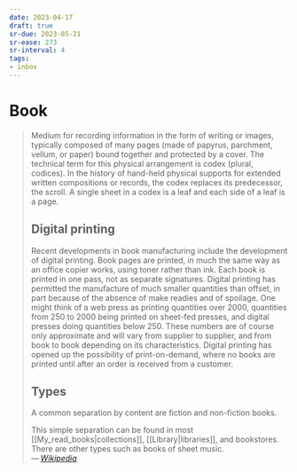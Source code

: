 ```yaml
---
date: 2023-04-17
draft: true
sr-due: 2023-05-21
sr-ease: 273
sr-interval: 4
tags:
- inbox
---
```


# Book

> Medium for recording information in the form of writing or images, typically
> composed of many pages (made of papyrus, parchment, vellum, or paper) bound
> together and protected by a cover. The technical term for this physical
> arrangement is codex (plural, codices). In the history of hand-held physical
> supports for extended written compositions or records, the codex replaces its
> predecessor, the scroll. A single sheet in a codex is a leaf and each side of
> a leaf is a page.
>
> ## Digital printing
>
> Recent developments in book manufacturing include the development of digital
> printing. Book pages are printed, in much the same way as an office copier
> works, using toner rather than ink. Each book is printed in one pass, not as
> separate signatures. Digital printing has permitted the manufacture of much
> smaller quantities than offset, in part because of the absence of make readies
> and of spoilage. One might think of a web press as printing quantities over
> 2000, quantities from 250 to 2000 being printed on sheet-fed presses, and
> digital presses doing quantities below 250. These numbers are of course only
> approximate and will vary from supplier to supplier, and from book to book
> depending on its characteristics. Digital printing has opened up the
> possibility of print-on-demand, where no books are printed until after an
> order is received from a customer.
>
> ## Types
>
> A common separation by content are fiction and non-fiction books.
>
> This simple separation can be found in most [[My_read_books|collections]],
> [[Library|libraries]], and bookstores. There are other types such as books of
> sheet music.\
> — <cite>[Wikipedia](https://en.wikipedia.org/wiki/Book)</cite>